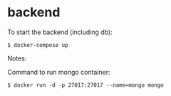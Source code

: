 # backend

To start the backend (including db):

`$ docker-compose up`

Notes:

Command to run mongo container:

`$ docker run -d -p 27017:27017 --name=mongo mongo`
